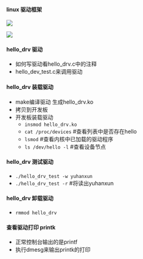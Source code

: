 #### linux 驱动框架
![](https://picbed-xunxun.oss-cn-shanghai.aliyuncs.com/20220118115546.png)

![](https://picbed-xunxun.oss-cn-shanghai.aliyuncs.com/20220118120636.png)


#### hello_drv 驱动
* 如何写驱动看hello_drv.c中的注释
* hello_dev_test.c来调用驱动

#### hello_drv 装载驱动
* make编译驱动 生成hello_drv.ko
* 拷贝到开发板
* 开发板装载驱动
  * `insmod hello_drv.ko`
  * `cat /proc/devices` #查看列表中是否存在hello
  * `lsmod` #查看内核中已加载的驱动程序
  * `ls /dev/hello -l` #查看设备节点 

#### hello_drv 测试驱动
* `./hello_drv_test -w yuhanxun`
* `./hello_drv_test -r` #将读出yuhanxun

#### hello_drv 卸载驱动
* `rmmod hello_drv`

#### 查看驱动打印 printk
* 正常控制台输出的是printf
* 执行dmesg来输出printk的打印